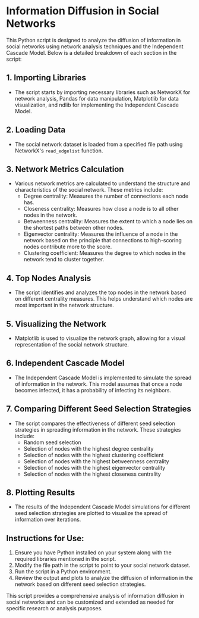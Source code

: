 # Information Diffusion in Social Networks

This Python script is designed to analyze the diffusion of information in social networks using network analysis techniques and the Independent Cascade Model. Below is a detailed breakdown of each section in the script:

## 1. Importing Libraries
- The script starts by importing necessary libraries such as NetworkX for network analysis, Pandas for data manipulation, Matplotlib for data visualization, and ndlib for implementing the Independent Cascade Model.

## 2. Loading Data
- The social network dataset is loaded from a specified file path using NetworkX's `read_edgelist` function.

## 3. Network Metrics Calculation
- Various network metrics are calculated to understand the structure and characteristics of the social network. These metrics include:
  - Degree centrality: Measures the number of connections each node has.
  - Closeness centrality: Measures how close a node is to all other nodes in the network.
  - Betweenness centrality: Measures the extent to which a node lies on the shortest paths between other nodes.
  - Eigenvector centrality: Measures the influence of a node in the network based on the principle that connections to high-scoring nodes contribute more to the score.
  - Clustering coefficient: Measures the degree to which nodes in the network tend to cluster together.

## 4. Top Nodes Analysis
- The script identifies and analyzes the top nodes in the network based on different centrality measures. This helps understand which nodes are most important in the network structure.

## 5. Visualizing the Network
- Matplotlib is used to visualize the network graph, allowing for a visual representation of the social network structure.

## 6. Independent Cascade Model
- The Independent Cascade Model is implemented to simulate the spread of information in the network. This model assumes that once a node becomes infected, it has a probability of infecting its neighbors.

## 7. Comparing Different Seed Selection Strategies
- The script compares the effectiveness of different seed selection strategies in spreading information in the network. These strategies include:
  - Random seed selection
  - Selection of nodes with the highest degree centrality
  - Selection of nodes with the highest clustering coefficient
  - Selection of nodes with the highest betweenness centrality
  - Selection of nodes with the highest eigenvector centrality
  - Selection of nodes with the highest closeness centrality

## 8. Plotting Results
- The results of the Independent Cascade Model simulations for different seed selection strategies are plotted to visualize the spread of information over iterations.

## Instructions for Use:
1. Ensure you have Python installed on your system along with the required libraries mentioned in the script.
2. Modify the file path in the script to point to your social network dataset.
3. Run the script in a Python environment.
4. Review the output and plots to analyze the diffusion of information in the network based on different seed selection strategies.

This script provides a comprehensive analysis of information diffusion in social networks and can be customized and extended as needed for specific research or analysis purposes.
